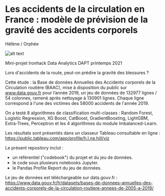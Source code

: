 # Les accidents de la circulation en France : modèle de prévision de la gravité des accidents corporels
Hélène / Orphée


![alt text](http://fastncurious.fr/wp-content/uploads/2017/12/Screenshot-2017-12-27-at-19.53.14.png)

Mini-projet Ironhack Data Analytics DAPT printemps 2021

Lors d'accidents de la route, peut-on prédire la gravité des blessures ?

Cette étude : la Base de données Annuelles des Accidents corporels de la Circulation routière (BAAC), mise à disposition du public sur www.data.gouv.fr
pour l’année 2019, un jeu de données de 132977 lignes / 54 colonnes, ramené après nettoyage à 130901 lignes.
Chaque ligne correspond à l'une des victimes des 58000 accidents de l'année 2019.

On a testé 8 algorithmes de classification multi-classes : Random Forest, Logistic Regression, XG Boost, CatBoost, GradientBoosting, LightGBM, Extra-Trees, Perceptron 
et les 4 algorithmes du module Imbalanced-Learn.

Les résultats sont présentés dans un classeur Tableau consultable en ligne : https://public.tableau.com/app/profile/h.l.ne.hill/viz

Le présent repository inclut :
- un référentiel ("codebook") du projet et du jeu de données.
- le code sous plusieurs notebooks Jupyter.
- le Pandas Profile Report du jeu de données.

Le jeu de données est téléchargeable sur data.gouv.fr : https://www.data.gouv.fr/fr/datasets/bases-de-donnees-annuelles-des-accidents-corporels-de-la-circulation-routiere-annees-de-2005-a-2019/
